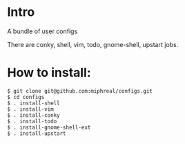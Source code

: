 # Intro

A bundle of user configs

There are conky, shell, vim, todo, gnome-shell, upstart jobs.

# How to install:

    $ git clone git@github.com:miphreal/configs.git
    $ cd configs
    $ . install-shell
    $ . install-vim
    $ . install-conky
    $ . install-todo
    $ . install-gnome-shell-ext
    $ . install-upstart
